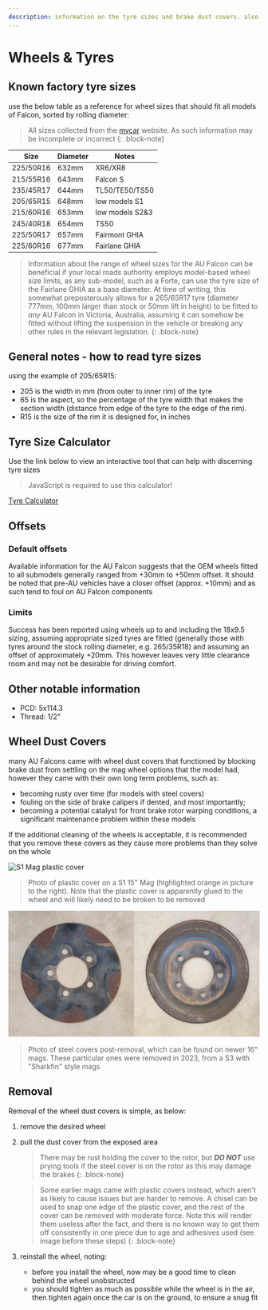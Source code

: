 ```yaml
---
description: information on the tyre sizes and brake dust covers. also includes general information on calculating tyre size from a tyre size
---
```


# Wheels & Tyres

## Known factory tyre sizes
use the below table as a reference for wheel sizes that should fit all models of Falcon, sorted by rolling diameter:

> All sizes collected from the [mycar](../../Credits.md#sources) website. As such information may be incomplete or incorrect
{: .block-note}

| Size | Diameter | Notes |
| --- | --- | --- |
| 225/50R16 | 632mm | XR6/XR8 |
| 215/55R16 | 643mm | Falcon S |
| 235/45R17 | 644mm | TL50/TE50/TS50 |
| 205/65R15 | 648mm | low models S1 |
| 215/60R16 | 653mm | low models S2&3 |
| 245/40R18 | 654mm | TS50 |
| 225/50R17 | 657mm | Fairmont GHIA |
| 225/60R16 | 677mm | Fairlane GHIA |

> Information about the range of wheel sizes for the AU Falcon can be beneficial if your local roads authority employs model-based wheel size limits, as any sub-model, such as a Forte, can use the tyre size of the Fairlane GHIA as a base diameter. At time of writing, this somewhat preposterously allows for a 265/65R17 tyre (diameter 777mm, 100mm larger than stock or 50mm lift in height) to be fitted to *any* AU Falcon in Victoria, Australia, assuming it can somehow be fitted without lifting the suspension in the vehicle or breaking any other rules in the relevant legislation.
{: .block-note}

## General notes - how to read tyre sizes

using the example of 205/65R15:

- 205 is the width in mm (from outer to inner rim) of the tyre
- 65 is the aspect, so the percentage of the tyre width that makes the section width (distance from edge of the tyre to the edge of the rim).
- R15 is the size of the rim it is designed for, in inches

<div class="printHide">
    <h2>Tyre Size Calculator</h2>
    <p>Use the link below to view an interactive tool that can help with discerning tyre sizes</p>
    <blockquote class="block-note">JavaScript is required to use this calculator!</blockquote>
    <a href="./TyreCalculator.html">Tyre Calculator</a>
</div>

## Offsets

### Default offsets
Available information for the AU Falcon suggests that the OEM wheels fitted to all submodels generally ranged from +30mm to +50mm offset. It should be noted that pre-AU vehicles have a closer offset (approx. +10mm) and as such tend to foul on AU Falcon components

### Limits
Success has been reported using wheels up to and including the 18x9.5 sizing, assuming appropriate sized tyres are fitted (generally those with tyres around the stock rolling diameter, e.g. 265/35R18) and assuming an offset of approximately +20mm. This however leaves very little clearance room and may not be desirable for driving comfort.

## Other notable information

- PCD: 5x114.3
- Thread: 1/2"

## Wheel Dust Covers

many AU Falcons came with wheel dust covers that functioned by blocking brake dust from settling on the mag wheel options that the model had, however they came with their own long term problems, such as:

- becoming rusty over time (for models with steel covers)
- fouling on the side of brake calipers if dented, and most importantly;
- becoming a potential catalyst for front brake rotor warping conditions, a significant maintenance problem within these models

If the additional cleaning of the wheels is acceptable, it is recommended that you remove these covers as they cause more problems than they solve on the whole

![S1 Mag plastic cover](./s1-plastic-covers.jpg)

> Photo of plastic cover on a S1 15" Mag (highlighted orange in picture to the right). Note that the plastic cover is apparently glued to the wheel and will likely need to be broken to be removed

![S2-3 Mag Steel cover](./s2-3-steel-covers.jpg)

> Photo of steel covers post-removal, which can be found on newer 16" mags. These particular ones were removed in 2023, from a S3 with "Sharkfin" style mags

## Removal
Removal of the wheel dust covers is simple, as below:
1. remove the desired wheel
1. pull the dust cover from the exposed area
    > There may be rust holding the cover to the rotor, but ***DO NOT*** use prying tools if the steel cover is on the rotor as this may damage the brakes
    {: .block-note}

    > Some earlier mags came with plastic covers instead, which aren't as likely to cause issues but are harder to remove. A chisel can be used to snap one edge of the plastic cover, and the rest of the cover can be removed with moderate force. Note this will render them useless after the fact, and there is no known way to get them off consistently in one piece due to age and adhesives used (see image before these steps)
    {: .block-note}

1. reinstall the wheel, noting:
    - before you install the wheel, now may be a good time to clean behind the wheel unobstructed
    - you should tighten as much as possible while the wheel is in the air, then tighten again once the car is on the ground, to ensure a snug fit